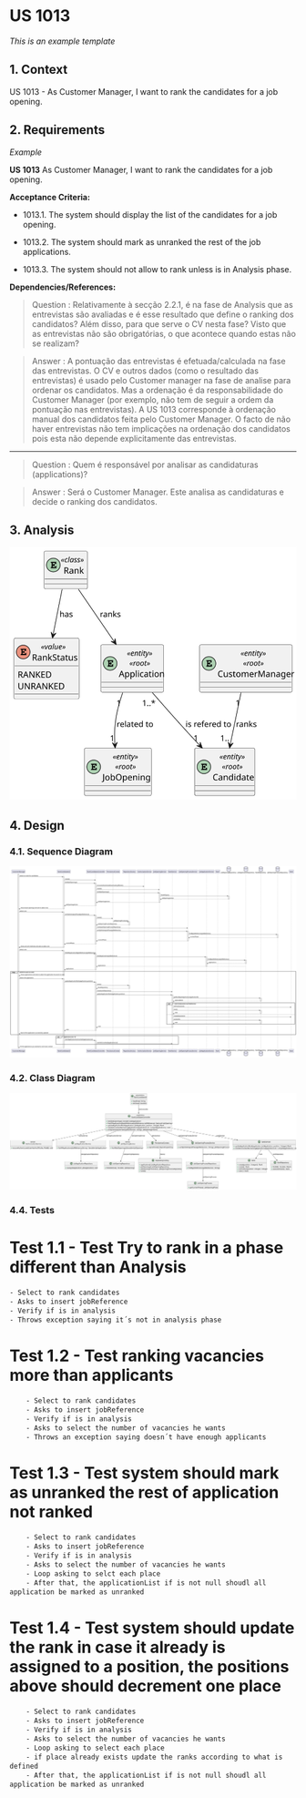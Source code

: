 # US 1013

*This is an example template*

## 1. Context

US 1013 - As Customer Manager, I want to rank the candidates for a job opening.

## 2. Requirements

*Example*

**US 1013** As Customer Manager, I want to rank the candidates for a job opening.

**Acceptance Criteria:**

- 1013.1. The system should display the list of the candidates for a job opening.

- 1013.2. The system should mark as unranked the rest of the job applications.

- 1013.3. The system should not allow to rank unless is in Analysis phase.


**Dependencies/References:**

>Question : Relativamente à secção 2.2.1, é na fase de Analysis que as entrevistas são avaliadas e é esse resultado que define o ranking dos candidatos? Além disso, para que serve o CV nesta fase? Visto que as entrevistas não são obrigatórias, o que acontece quando estas não se realizam?

>Answer : A pontuação das entrevistas é efetuada/calculada na fase das entrevistas. O CV e outros dados (como o resultado das entrevistas) é usado pelo Customer manager na fase de analise para ordenar os candidatos. Mas a ordenação é da responsabilidade do Customer Manager (por exemplo, não tem de seguir a ordem da pontuação nas entrevistas). A US 1013 corresponde à ordenação manual dos candidatos feita pelo Customer Manager. O facto de não haver entrevistas não tem implicações na ordenação dos candidatos pois esta não depende explicitamente das entrevistas.


--------------------------------------------------------------------

>Question : Quem é responsável por analisar as candidaturas (applications)?

>Answer : Será o Customer Manager. Este analisa as candidaturas e decide o ranking dos candidatos.


## 3. Analysis

![Domain Model Rank Candidates](DM/domain-model-rank-candidate.svg)

## 4. Design


### 4.1. Sequence Diagram

![Sequence Diagram Rank Candidates](SD/sequence-diagram-rank-candidates.svg)

### 4.2. Class Diagram

![Class Diagram Rank Candidates](CD/class-diagram-rank-candidates.svg)

### 4.4. Tests

# Test 1.1 - Test Try to rank in a phase different than Analysis
    - Select to rank candidates
    - Asks to insert jobReference
    - Verify if is in analysis 
    - Throws exception saying it´s not in analysis phase

# Test 1.2 - Test ranking vacancies more than applicants
        - Select to rank candidates
        - Asks to insert jobReference
        - Verify if is in analysis
        - Asks to select the number of vacancies he wants
        - Throws an exception saying doesn´t have enough applicants

# Test 1.3 - Test system should mark as unranked the rest of application not ranked
        - Select to rank candidates
        - Asks to insert jobReference
        - Verify if is in analysis
        - Asks to select the number of vacancies he wants
        - Loop asking to selct each place
        - After that, the applicationList if is not null shoudl all application be marked as unranked

# Test 1.4 - Test system should update the rank in case it already is assigned to a position, the positions above should decrement one place
        - Select to rank candidates
        - Asks to insert jobReference
        - Verify if is in analysis
        - Asks to select the number of vacancies he wants
        - Loop asking to select each place
        - if place already exists update the ranks according to what is defined
        - After that, the applicationList if is not null shoudl all application be marked as unranked
